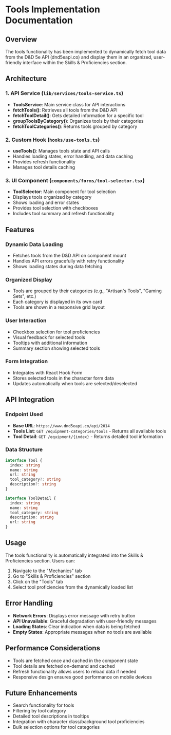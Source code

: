 # Tools Implementation Documentation

## Overview

The tools functionality has been implemented to dynamically fetch tool data from the D&D 5e API (dnd5eapi.co) and display them in an organized, user-friendly interface within the Skills & Proficiencies section.

## Architecture

### 1. API Service (`lib/services/tools-service.ts`)
- **ToolsService**: Main service class for API interactions
- **fetchTools()**: Retrieves all tools from the D&D API
- **fetchToolDetail()**: Gets detailed information for a specific tool
- **groupToolsByCategory()**: Organizes tools by their categories
- **fetchToolCategories()**: Returns tools grouped by category

### 2. Custom Hook (`hooks/use-tools.ts`)
- **useTools()**: Manages tools state and API calls
- Handles loading states, error handling, and data caching
- Provides refresh functionality
- Manages tool details caching

### 3. UI Component (`components/forms/tool-selector.tsx`)
- **ToolSelector**: Main component for tool selection
- Displays tools organized by category
- Shows loading and error states
- Provides tool selection with checkboxes
- Includes tool summary and refresh functionality

## Features

### Dynamic Data Loading
- Fetches tools from the D&D API on component mount
- Handles API errors gracefully with retry functionality
- Shows loading states during data fetching

### Organized Display
- Tools are grouped by their categories (e.g., "Artisan's Tools", "Gaming Sets", etc.)
- Each category is displayed in its own card
- Tools are shown in a responsive grid layout

### User Interaction
- Checkbox selection for tool proficiencies
- Visual feedback for selected tools
- Tooltips with additional information
- Summary section showing selected tools

### Form Integration
- Integrates with React Hook Form
- Stores selected tools in the character form data
- Updates automatically when tools are selected/deselected

## API Integration

### Endpoint Used
- **Base URL**: `https://www.dnd5eapi.co/api/2014`
- **Tools List**: `GET /equipment-categories/tools` - Returns all available tools
- **Tool Detail**: `GET /equipment/{index}` - Returns detailed tool information

### Data Structure
```typescript
interface Tool {
  index: string
  name: string
  url: string
  tool_category?: string
  description?: string
}

interface ToolDetail {
  index: string
  name: string
  tool_category: string
  description: string
  url: string
}
```

## Usage

The tools functionality is automatically integrated into the Skills & Proficiencies section. Users can:

1. Navigate to the "Mechanics" tab
2. Go to "Skills & Proficiencies" section
3. Click on the "Tools" tab
4. Select tool proficiencies from the dynamically loaded list

## Error Handling

- **Network Errors**: Displays error message with retry button
- **API Unavailable**: Graceful degradation with user-friendly messages
- **Loading States**: Clear indication when data is being fetched
- **Empty States**: Appropriate messages when no tools are available

## Performance Considerations

- Tools are fetched once and cached in the component state
- Tool details are fetched on-demand and cached
- Refresh functionality allows users to reload data if needed
- Responsive design ensures good performance on mobile devices

## Future Enhancements

- Search functionality for tools
- Filtering by tool category
- Detailed tool descriptions in tooltips
- Integration with character class/background tool proficiencies
- Bulk selection options for tool categories 